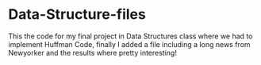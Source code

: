# Data-Structure-files
This the code for my final project in Data Structures class where we had to implement Huffman Code, finally I added a file including a long news from Newyorker 
and the results where pretty interesting!
